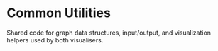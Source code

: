 # Common Utilities

Shared code for graph data structures, input/output, and visualization helpers used by both visualisers.
